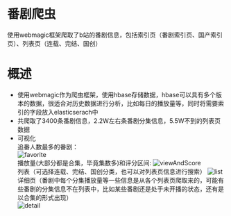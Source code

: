 # 番剧爬虫
使用webmagic框架爬取了b站的番剧信息，包括索引页（番剧索引页、国产索引页）、列表页（连载、完结、国创）
# 概述
+ 使用webmagic作为爬虫框架，使用hbase存储数据，hbase可以具有多个版本的数据，很适合对历史数据进行分析，比如每日的播放量等，同时将需要索引的字段放入elasticserach中
+ 共爬取了3400条番剧信息，2.2W左右条番剧分集信息，5.5W不到的列表页数据
+ 可视化  
追番人数最多的番剧：  
![favorite](favorite.png)  
播放量(大部分都是合集，毕竟集数多)和评分区间:
![viewAndScore](view,score.png)  
列表（可选择连载、完结、国创分类，也可以对列表页信息进行搜索）
![list](list.png)
详细页（番剧中每个分集播放量等一些信息是从各个列表页爬取来的，可能有些番剧的分集信息不在列表中，比如某些番剧还是处于未开播的状态，还有是以合集的形式出现）  
![detail](detail.png)
